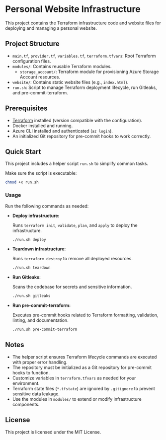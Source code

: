 # Personal Website Infrastructure

This project contains the Terraform infrastructure code and website files for deploying and managing a personal website.

## Project Structure

- `main.tf`, `provider.tf`, `variables.tf`, `terraform.tfvars`: Root Terraform configuration files.
- `modules/`: Contains reusable Terraform modules.
  - `storage_account/`: Terraform module for provisioning Azure Storage Account resources.
- `website/`: Contains static website files (e.g., `index.html`).
- `run.sh`: Script to manage Terraform deployment lifecycle, run Gitleaks, and pre-commit-terraform.

## Prerequisites

- [Terraform](https://www.terraform.io/downloads.html) installed (version compatible with the configuration).
- Docker installed and running.
- Azure CLI installed and authenticated (`az login`).
- An initialized Git repository for pre-commit hooks to work correctly.

## Quick Start

This project includes a helper script `run.sh` to simplify common tasks.

Make sure the script is executable:

```bash
chmod +x run.sh
```

### Usage

Run the following commands as needed:

- **Deploy infrastructure:**

  Runs `terraform init`, `validate`, `plan`, and `apply` to deploy the infrastructure.

  ```bash
  ./run.sh deploy
  ```

- **Teardown infrastructure:**

  Runs `terraform destroy` to remove all deployed resources.

  ```bash
  ./run.sh teardown
  ```

- **Run Gitleaks:**

  Scans the codebase for secrets and sensitive information.

  ```bash
  ./run.sh gitleaks
  ```

- **Run pre-commit-terraform:**

  Executes pre-commit hooks related to Terraform formatting, validation, linting, and documentation.

  ```bash
  ./run.sh pre-commit-terraform
  ```

## Notes

- The helper script ensures Terraform lifecycle commands are executed with proper error handling.
- The repository must be initialized as a Git repository for pre-commit hooks to function.
- Customize variables in `terraform.tfvars` as needed for your environment.
- Terraform state files (`*.tfstate`) are ignored by `.gitignore` to prevent sensitive data leakage.
- Use the modules in `modules/` to extend or modify infrastructure components.

## License

This project is licensed under the MIT License.